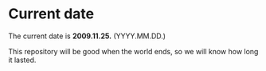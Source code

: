 # Current date

The current date is **2009.11.25.** (YYYY.MM.DD.)

This repository will be good when the world ends, so we will know how long it lasted.